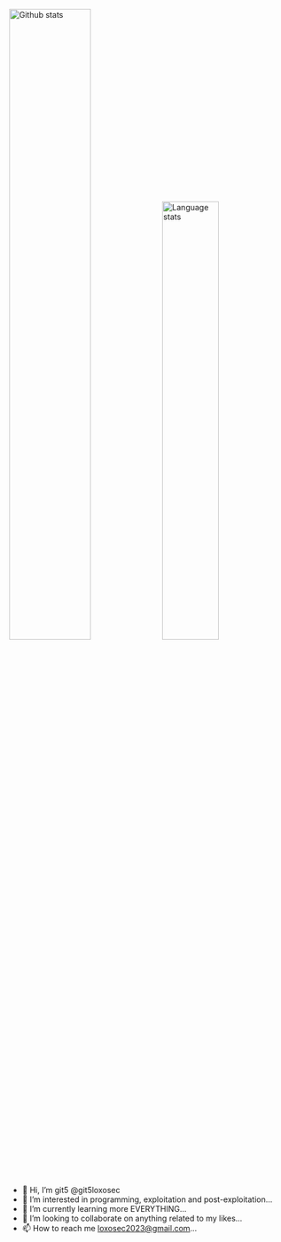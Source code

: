 <img src="https://github-readme-stats.vercel.app/api?username=ikim23&count_private=true&show_icons=true" width="54%" alt="Github stats" />&nbsp;<img src="https://github-readme-stats.vercel.app/api/top-langs/?username=ikim23&layout=compact" width="45%" alt="Language stats" />
- 👋 Hi, I’m git5 @git5loxosec
- 👀 I’m interested in programming, exploitation and post-exploitation...
- 🌱 I’m currently learning more EVERYTHING...
- 💞️ I’m looking to collaborate on anything related to my likes...
- 📫 How to reach me loxosec2023@gmail.com...

<!---
git5loxosec/git5loxosec is a ✨ special ✨ repository because its `README.md` (this file) appears on your GitHub profile.
You can click the Preview link to take a look at your changes.
--->
